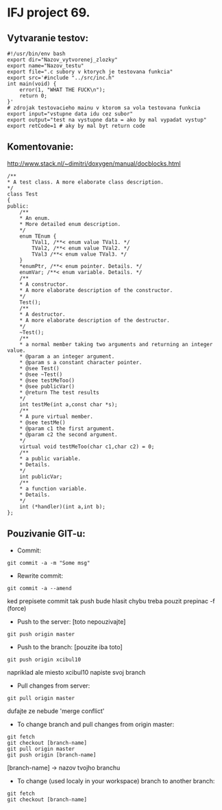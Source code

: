 IFJ project 69.
================

Vytvaranie testov:
------------------

```
#!/usr/bin/env bash
export dir="Nazov_vytvorenej_zlozky"
export name="Nazov_testu"
export file=".c subory v ktorych je testovana funkcia"
export src='#include "../src/inc.h"
int main(void) {
    error(1, "WHAT THE FUCK\n");
    return 0;
}'
# zdrojak testovacieho mainu v ktorom sa vola testovana funkcia
export input="vstupne data idu cez subor"
export output="test na vystupne data = ako by mal vypadat vystup"
export retCode=1 # aky by mal byt return code
```

Komentovanie:
-------------

http://www.stack.nl/~dimitri/doxygen/manual/docblocks.html

```
/**
* A test class. A more elaborate class description.
*/
class Test
{
public:
	/**
	* An enum.
	* More detailed enum description.
	*/
	enum TEnum {
		TVal1, /**< enum value TVal1. */
		TVal2, /**< enum value TVal2. */
		TVal3 /**< enum value TVal3. */
	}
	*enumPtr, /**< enum pointer. Details. */
	enumVar; /**< enum variable. Details. */
	/**
	* A constructor.
	* A more elaborate description of the constructor.
	*/
	Test();
	/**
	* A destructor.
	* A more elaborate description of the destructor.
	*/
	~Test();
	/**
	* a normal member taking two arguments and returning an integer value.
	* @param a an integer argument.
	* @param s a constant character pointer.
	* @see Test()
	* @see ~Test()
	* @see testMeToo()
	* @see publicVar()
	* @return The test results
	*/
	int testMe(int a,const char *s);
	/**
	* A pure virtual member.
	* @see testMe()
	* @param c1 the first argument.
	* @param c2 the second argument.
	*/
	virtual void testMeToo(char c1,char c2) = 0;
	/**
	* a public variable.
	* Details.
	*/
	int publicVar;
	/**
	* a function variable.
	* Details.
	*/
	int (*handler)(int a,int b);
};
```

Pouzivanie GIT-u:
-----------------

* Commit:
```
git commit -a -m "Some msg"
```

* Rewrite commit:
```
git commit -a --amend
```
ked prepisete commit tak push bude hlasit chybu treba pouzit prepinac -f (force)

* Push to the server: [toto nepouzivajte]
```
git push origin master
```

* Push to the branch: [pouzite iba toto]
```
git push origin xcibul10
```
napriklad ale miesto xcibul10 napiste svoj branch

* Pull changes from server:
```
git pull origin master
```
dufajte ze nebude 'merge conflict'

* To change branch and pull changes from origin master:
```
git fetch
git checkout [branch-name]
git pull origin master
git push origin [branch-name]
```
[branch-name] -> nazov tvojho branchu

* To change (used localy in your workspace) branch to another branch:
```
git fetch
git checkout [branch-name]
```
